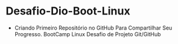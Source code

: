 # Desafio-Dio-Boot-Linux
* Criando  Primeiro Repositório no GitHub Para Compartilhar Seu Progresso. BootCamp Linux
 Desafio de Projeto Git/GitHub

